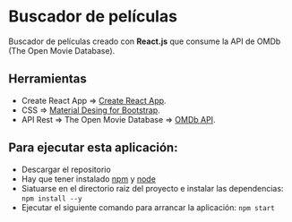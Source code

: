 # Buscador de películas

Buscador de películas creado con **React.js** que consume la API de OMDb (The Open Movie Database).

## Herramientas
* Create React App => [Create React App](https://github.com/facebook/create-react-app).  
* CSS => [Material Desing for Bootstrap](https://mdbootstrap.com/). 
* API Rest => The Open Movie Database => [OMDb API](http://www.omdbapi.com).  

## Para ejecutar esta aplicación:
* Descargar el repositorio
* Hay que tener instalado [npm](https://www.npmjs.com) y [node](https://nodejs.org/es/)
* Siatuarse en el directorio raiz del proyecto e instalar las dependencias: `npm install --y`
* Ejecutar el siguiente comando para arrancar la aplicación: `npm start`
